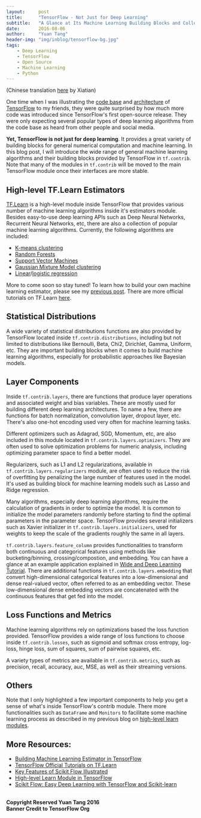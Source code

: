 ```yaml
---
layout:     post
title:      "TensorFlow - Not Just for Deep Learning"
subtitle:   "A Glance at Its Machine Learning Building Blocks and Collection of Algorithms"
date:       2016-08-06
author:     "Yuan Tang"
header-img: "img/inblog/tensorflow-bg.jpg"
tags:
    - Deep Learning
    - TensorFlow
    - Open Source
    - Machine Learning
    - Python
---
```


(Chinese translation [here](http://mp.weixin.qq.com/s?__biz=MzI0MDIxMDM0MQ==&mid=2247483724&idx=1&sn=3a8456395595ce20a8c826b40611961b&scene=0#wechat_redirect) by Xiatian)

One time when I was illustrating the [code base](https://github.com/tensorflow/tensorflow) and [architecture](http://arxiv.org/pdf/1603.04467.pdf) of [TensorFlow](https://www.tensorflow.org/) to my friends, they were quite surprised by how much more code was introduced since TensorFlow's first open-source release. They were only expecting several popular types of deep learning algorithms from the code base as heard from other people and social media. 

**Yet, TensorFlow is not just for deep learning**. It provides a great variety of building blocks for general numerical computation and machine learning. In this blog post, I will introduce the wide range of general machine learning algorithms and their building blocks provided by TensorFlow in `tf.contrib`. Note that many of the modules in `tf.contrib` will be moved to the main TensorFlow module once their interfaces are more stable. 

## High-level TF.Learn Estimators

[TF.Learn](https://www.tensorflow.org/versions/master/tutorials/tflearn/index.html) is a high-level module inside TensorFlow that provides various number of machine learning algorithms inside it's estimators module. Besides easy-to-use deep learning APIs such as Deep Neural Networks, Recurrent Neural Networks, etc, there are also a collection of popular machine learning algorithms. Currently, the following algorithms are included:

* [K-means clustering](https://github.com/tensorflow/tensorflow/blob/32bd3d024f33e920a67a1081bc0ae0048350fdee/tensorflow/contrib/factorization/python/ops/kmeans.py)
* [Random Forests](https://github.com/tensorflow/tensorflow/blob/v0.10.0rc0/tensorflow/contrib/learn/python/learn/estimators/random_forest.py)
* [Support Vector Machines](https://github.com/tensorflow/tensorflow/blob/v0.10.0rc0/tensorflow/contrib/learn/python/learn/estimators/svm.py)
* [Gaussian Mixture Model clustering](https://github.com/tensorflow/tensorflow/blob/32bd3d024f33e920a67a1081bc0ae0048350fdee/tensorflow/contrib/factorization/python/ops/gmm.py)
* [Linear](https://github.com/tensorflow/tensorflow/blob/v0.10.0rc0/tensorflow/contrib/learn/python/learn/estimators/linear.py)/[logistic regression](https://github.com/tensorflow/tensorflow/blob/v0.10.0rc0/tensorflow/contrib/learn/python/learn/estimators/logistic_regressor.py) 

More to come soon so stay tuned! To learn how to build your own machine learning estimator, please see my [previous post](http://terrytangyuan.github.io/2016/07/08/understand-and-build-tensorflow-estimator/). There are more official tutorials on TF.Learn [here](https://www.tensorflow.org/versions/master/tutorials/tflearn/index.html). 

## Statistical Distributions

A wide variety of statistical distributions functions are also provided by TensorFlow located inside `tf.contrib.distributions`, including but not limited to distributions like Bernoulli, Beta, Chi2, Dirichlet, Gamma, Uniform, etc. They are important building blocks when it comes to build machine learning algorithms, especially for probabilistic approaches like Bayesian models. 

## Layer Components

Inside `tf.contrib.layers`, there are functions that produce layer operations and associated weight and bias variables. These are mostly used for building different deep learning architectures. To name a few, there are functions for batch normalization, convolution layer, dropout layer, etc. There's also one-hot encoding used very often for machine learning tasks. 

Different optimizers such as Adagrad, SGD, Momentum, etc, are also included in this module located in `tf.contrib.layers.optimizers`. They are often used to solve optimization problems for numeric analysis, including optimizing parameter space to find a better model. 

Regularizers, such as L1 and L2 regularizations, available in `tf.contrib.layers.regularizers` module, are often used to reduce the risk of overfitting by penalizing the large number of features used in the model. It's used as building block for machine learning models such as Lasso and Ridge regression. 

Many algorithms, especially deep learning algorithms, require the calculation of gradients in order to optimize the model. It is common to initialize the model parameters randomly before starting to find the optimal parameters in the parameter space. TensorFlow provides several initializers such as Xavier initializer in `tf.contrib.layers.initializers`, used for weights to keep the scale of the gradients roughly the same in all layers. 

`tf.contrib.layers.feature_column` provides functionalities to transform both continuous and categorical features using methods like bucketing/binning, crossing/compostion, and embedding. You can have a glance at an example application explained in [Wide and Deep Learning Tutorial](https://www.tensorflow.org/versions/r0.10/tutorials/wide_and_deep/index.html). There are additional functions in `tf.contrib.layers.embedding` that convert high-dimensional categorical features into a low-dimensional and dense real-valued vector, often referred to as an embedding vector. These low-dimensional dense embedding vectors are concatenated with the continuous features that get fed into the model. 

## Loss Functions and Metrics

Machine learning algorithms rely on optimizations based the loss function provided. TensorFlow provides a wide range of loss functions to choose inside `tf.contrib.losses`, such as sigmoid and softmax cross entropy, log-loss, hinge loss, sum of squares, sum of pairwise squares, etc. 

A variety types of metrics are available in `tf.contrib.metrics`, such as precision, recall, accuracy, auc, MSE, as well as their streaming versions. 

## Others

Note that I only highlighted a few important components to help you get a sense of what's inside TensorFlow's contrib module. There more functionalities such as `DataFrame` and `Monitors` to facilitate some machine learning process as described in my previous blog on [high-level learn modules](http://terrytangyuan.github.io/2016/06/09/scikit-flow-v09/). 

## More Resources:

* [Building Machine Learning Estimator in TensorFlow](http://terrytangyuan.github.io/2016/07/08/understand-and-build-tensorflow-estimator/)
* [TensorFlow Official Tutorials on TF.Learn](https://www.tensorflow.org/versions/master/tutorials/tflearn/index.html)
* [Key Features of Scikit Flow Illustrated](http://terrytangyuan.github.io/2016/03/14/scikit-flow-intro/)
* [High-level Learn Module in TensorFlow](http://terrytangyuan.github.io/2016/06/09/scikit-flow-v09/)
* [Scikit Flow: Easy Deep Learning with TensorFlow and Scikit-learn](http://www.kdnuggets.com/2016/02/scikit-flow-easy-deep-learning-tensorflow-scikit-learn.html)


<br><b>Copyright Reserved Yuan Tang 2016</b>
<br><b>Banner Credit to TensorFlow Org</b>
